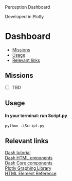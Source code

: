Perception Dashboard

Developed in Plotly


# Dashboard

  - [Missions](#missions)
  - [Usage](#usage)
  - [Relevant links](#relevant-links)


## Missions
- [ ] TBD

## Usage
#### In your terminal: run Script.py
``` 
python .\Script.py 
```

## Relevant links
[Dash tutorial](https://dash.plotly.com/)\
[Dash HTML omponents](https://dash.plotly.com/dash-html-components)\
[Dash Core components](https://dash.plotly.com/dash-core-components)\
[Plotly Graphing Library](https://plotly.com/python/)\
[HTML Element Reference](https://www.w3schools.com/TAGS/default.asp)
